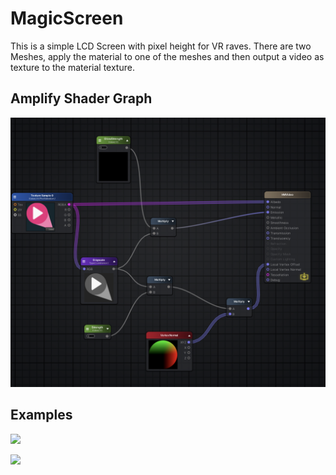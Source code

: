 # MagicScreen

This is a simple LCD Screen with pixel height for VR raves. There are two Meshes, apply the material to one of the meshes and then output a video as texture to the material texture.
 
## Amplify Shader Graph

![](./Imgs/amplify-shader-graph.png)

## Examples
![](./Imgs/example-gif-1.gif)

![](./Imgs/example-gif-2.gif)
